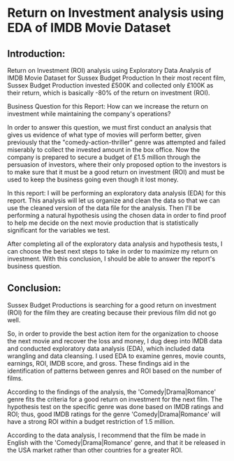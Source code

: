 # Return on Investment analysis using EDA of IMDB Movie Dataset
## Introduction:
Return on Investment (ROI) analysis using Exploratory Data Analysis of IMDB Movie Dataset for Sussex Budget Production
In their most recent film, Sussex Budget Production invested £500K and collected only £100K as their return, which is basically -80% of the return on investment (ROI).

Business Question for this Report:
How can we increase the return on investment while maintaining the company's operations?

In order to answer this question, we must first conduct an analysis that gives us evidence of what type of movies will perform better, given previously that the "comedy-action-thriller" genre was attempted and failed miserably to collect the invested amount in the box office. Now the company is prepared to secure a budget of £1.5 million through the persuasion of investors, where their only proposed option to the investors is to make sure that it must be a good return on investment (ROI) and must be used to keep the business going even though it lost money.

In this report:
I will be performing an exploratory data analysis (EDA) for this report. This analysis will let us organize and clean the data so that we can use the cleaned version of the data file for the analysis. Then I'll be performing a natural hypothesis using the chosen data in order to find proof to help me decide on the next movie production that is statistically significant for the variables we test.

After completing all of the exploratory data analysis and hypothesis tests, I can choose the best next steps to take in order to maximize my return on investment. With this conclusion, I should be able to answer the report's business question.

## Conclusion:
Sussex Budget Productions is searching for a good return on investment (ROI) for the film they are creating because their previous film did not go well.

So, in order to provide the best action item for the organization to choose the next movie and recover the loss and money, I dug deep into IMDB data and conducted exploratory data analysis (EDA), which included data wrangling and data cleansing. I used EDA to examine genres, movie counts, earnings, ROI, IMDB score, and gross. These findings aid in the identification of patterns between genres and ROI based on the number of films.

According to the findings of the analysis, the 'Comedy|Drama|Romance' genre fits the criteria for a good return on investment for the next film. The hypothesis test on the specific genre was done based on IMDB ratings and ROI; thus, good IMDB ratings for the genre 'Comedy|Drama|Romance' will have a strong ROI within a budget restriction of 1.5 million.

According to the data analysis, I recommend that the film be made in English with the 'Comedy|Drama|Romance' genre, and that it be released in the USA market rather than other countries for a greater ROI.

